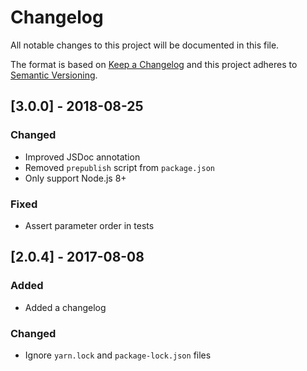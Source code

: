 # Changelog

All notable changes to this project will be documented in this file.

The format is based on [Keep a Changelog](http://keepachangelog.com/en/1.0.0/) and this project adheres to [Semantic Versioning](http://semver.org/spec/v2.0.0.html).

## [3.0.0] - 2018-08-25

### Changed

- Improved JSDoc annotation
- Removed `prepublish` script from `package.json`
- Only support Node.js 8+

### Fixed

- Assert parameter order in tests

## [2.0.4] - 2017-08-08

### Added

- Added a changelog

### Changed

- Ignore `yarn.lock` and `package-lock.json` files